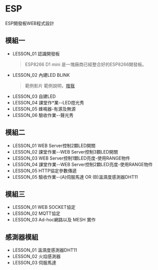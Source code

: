 # ESP
ESP開發板WEB程式設計
## 模組一
* LESSON_01 認識開發板
  > ESP8266 D1 mini 是一塊廠商已經整合好的ESP8266開發板。
* LESSON_02 內建LED BLINK
  > 範例影片
  > 範例說明，[按我](https://electrosome.com/esp8266-arduino-programming-led-blink/)
* LESSON_03 自建LED
* LESSON_04 課堂作*業--LED燈光秀
* LESSON_05 蜂鳴器-有源及無源
* LESSON_06 驗收作業--聲光秀
## 模組二
* LESSON_01 WEB Server控制2顆LED開關
* LESSON_02 課堂作業--WEB Server控制3顆LED開關
* LESSON_03 WEB Server控制1顆LED亮度-使用RANGE物件
* LESSON_04 課堂作業--WEB Server控制2顆LED亮度-使用RANGE物件
* LESSON_05 HTTP協定參數傳遞
* LESSON_05 驗收作業--(A)伺服馬達 OR (B)溫濕度感測器DHT11
## 模組三
* LESSON_01 WEB SOCKET協定
* LESSON_02 MQTT協定
* LESSON_03 Ad-hoc網路以及 MESH 實作
## 感測器模組
* LESSON_01 溫濕度感測器DHT11
* LESSON_02 火焰感測器
* LESSON_03 伺服馬達
